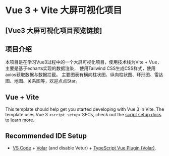 # Vue 3 + Vite 大屏可视化项目

## [Vue3 大屏可视化项目预览链接] 

## 项目介绍

本项目是在学习Vue3过程中的一个大屏可视化项目，使用技术栈为Vite + Vue，主要是基于echarts实现的数据渲染，
使用Tailwind CSS生成CSS样式，使用axios获取数据与数据拦截。
主要图表有横向柱状图、纵向柱状图、环形图、雷达图、地图、关系图等，欢迎点点Star。


## Vue + Vite
This template should help get you started developing with Vue 3 in Vite. The template uses Vue 3 
`<script setup>` SFCs, check out the [script setup docs](https://v3.vuejs.org/api/sfc-script-setup.html#sfc-script-setup) to learn more.

## Recommended IDE Setup

- [VS Code](https://code.visualstudio.com/) + [Volar](https://marketplace.visualstudio.com/items?itemName=Vue.volar) (and disable Vetur) + [TypeScript Vue Plugin (Volar)](https://marketplace.visualstudio.com/items?itemName=Vue.vscode-typescript-vue-plugin).

